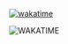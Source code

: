[![wakatime](https://wakatime.com/badge/user/d9bd953e-d92c-4fb2-b283-343329c6f71e.svg)](https://wakatime.com/@d9bd953e-d92c-4fb2-b283-343329c6f71e)

![WAKATIME](https://wakatime.com/share/@rexwhitten/d32fb138-755a-432a-8597-6df2943c8a76.svg)
